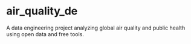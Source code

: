 # air_quality_de
A data engineering project analyzing global air quality and public health using open data and free tools.
